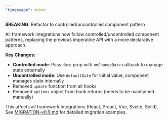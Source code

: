 ```yaml
---
"timescape": minor
---
```


**BREAKING**: Refactor to controlled/uncontrolled component pattern

All framework integrations now follow controlled/uncontrolled component patterns, replacing the previous imperative API with a more declarative approach.

**Key Changes:**
- **Controlled mode**: Pass `date` prop with `onChangeDate` callback to manage state externally
- **Uncontrolled mode**: Use `defaultDate` for initial value, component manages state internally  
- Removed `update` function from all hooks
- Removed `options` object from hook returns (needs to be maintained manually)

This affects all framework integrations (React, Preact, Vue, Svelte, Solid). See [MIGRATION-v0.9.md](./MIGRATION-v0.9.md) for detailed migration examples.
